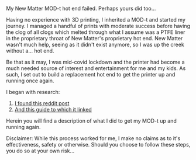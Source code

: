 My New Matter MOD-t hot end failed. Perhaps yours did too... 

Having no experience with 3D printing, I inherited a MOD-t and started my journey. I managed a handful of prints with moderate success before having the clog of all clogs which melted through what I assume was a PTFE liner in the proprietary throat of New Matter's proprietary hot end. New Matter wasn't much help, seeing as it didn't exist anymore, so I was up the creek without a... hot end.

Be that as it may, I was mid-covid lockdown and the printer had become a much needed source of interest and entertainment for me and my kids. As such, I set out to build a replacement hot end to get the printer up and running once again. 

I began with research:
1. [I found this reddit post](https://www.reddit.com/r/newmatter/comments/85ezj8/upgrading_the_hotend_on_my_modt/)
2. [And this guide to which it linked](https://imgur.com/gallery/ApFvX)

Herein you will find a description of what I did to get my MOD-t up and running again. 

Disclaimer: While this process worked for me, I make no claims as to it's effectiveness, safety or otherwise. Should you choose to follow these steps, you do so at your own risk... 
